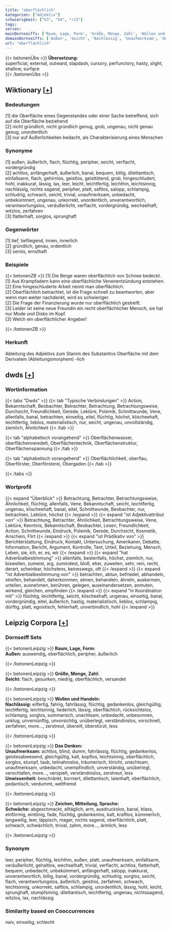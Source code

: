 ```yaml
---
title: "oberflächlich"
kategorien: ["Adjektiv"]
schwierigkeit: ["k3", "h4", "r13"]
tags:
series:
mainDornseiffs: ['Raum, Lage, Form', 'Größe, Menge, Zahl', 'Wollen und Handeln', 'Das Denken', 'Zeichen, Mitteilung, Sprache']
domainDornseiffs: ['Außen', 'Seicht', 'Nachlässig', 'Unaufmerksam', 'Unwissenheit', 'Schwäche']
url: "oberflächlich"
---
```


{{< betonenÜbs >}}
**Übersetzung:**  
superficial, external, outward, slapdash, cursory, perfunctory, hasty, slight, shallow, surface  
{{< /betonenÜbs >}}

## Wiktionary [[+](https://de.wiktionary.org/wiki/oberflächlich)]

### Bedeutungen
[1] die Oberfläche eines Gegenstandes oder einer Sache betreffend, sich auf die Oberfläche beziehend  
[2] nicht gründlich, nicht gründlich genug, grob, ungenau, nicht genau genug, unordentlich  
[3] nur auf Äußerlichkeiten bedacht, als Charakterisierung eines Menschen  

### Synonyme
[1] außen, äußerlich, flach, flüchtig, peripher, seicht, verflacht, vordergründig  
[2] achtlos, anfängerhaft, äußerlich, banal, bequem, billig, dilettantisch, einfallsarm, flach, gehirnlos, geistlos, geisttötend, grob, hingeschludert, hohl, inakkurat, lässig, lax, leer, leicht, leichtfertig, leichthin, leichtsinnig, nachlässig, nichts sagend, peripher, platt, saftlos, salopp, schlampig, schludrig, schwach, seicht, trivial, unaufmerksam, unbedacht, unbekümmert, ungenau, unkorrekt, unordentlich, unverantwortlich, verantwortungslos, veräußerlicht, verflacht, vordergründig, wechselhaft, witzlos, zerfahren  
[3] flatterhaft, sorglos, sprunghaft  

### Gegenwörter
[1] tief, tiefliegend, innen, innerlich  
[2] gründlich, genau, ordentlich  
[3] seriös, ernsthaft  

### Beispiele
{{< betonenZB >}}
[1] Die Berge waren oberflächlich von Schnee bedeckt.  
[1] Aus Krampfadern kann eine oberflächliche Venenentzündung entstehen.  
[2] Eine hingeschluderte Arbeit nennt man oberflächlich.  
[2] Oberflächlich betrachtet, ist die Frage schnell zu beantworten, aber wenn man weiter nachdenkt, wird es schwieriger.  
[2] Die Frage der Finanzierung wurde nur oberflächlich gestreift.  
[3] Leider ist seine neue Freundin ein recht oberflächlicher Mensch, sie hat nur Mode und Disko im Kopf.  
[3] Welch ein oberflächlicher Angeber!  

{{< /betonenZB >}}
### Herkunft
Ableitung des Adjektivs zum Stamm des Substantivs Oberfläche mit dem Derivatem (Ableitungsmorphem) -lich  



## dwds [[+](https://www.dwds.de/wb/oberflächlich)]

### Wortinformation
{{< tabs "Dwds" >}}
{{< tab "Typische Verbindungen" >}}
Action, Bekanntschaft, Beobachter, Betrachter, Betrachtung, Betrachtungsweise, Durchsicht, Freundlichkeit, Gerede, Lektüre, Polemik, Schnittwunde, Vene, allenfalls, banal, betrachten, einseitig, eitel, flüchtig, höchst, klischeehaft, leichtfertig, lieblos, materialistisch, nur, seicht, ungenau, unvollständig, ziemlich, Ähnlichkeit
{{< /tab >}}

{{< tab "alphabetisch vorangehend" >}}
Oberflächenwasser, oberflächenveredelt, Oberflächentechnik, Oberflächenstruktur, Oberflächenspannung
{{< /tab >}}

{{< tab "alphabetisch vorangehend" >}}
Oberflächlichkeit, oberflau, Oberförster, Oberförsterei, Obergaden
{{< /tab >}}

{{< /tabs >}}

### Wortprofil
{{< expand "Überblick" >}} Betrachtung, Betrachter, Betrachtungsweise, Ähnlichkeit, flüchtig, allenfalls, Vene, Bekanntschaft, seicht, leichtfertig, ungenau, klischeehaft, banal, eitel, Schnittwunde, Beobachter, nur, betrachten, Lektüre, höchst {{< /expand >}}
{{< expand "ist Adjektivattribut von" >}} Betrachtung, Betrachter, Ähnlichkeit, Betrachtungsweise, Vene, Lektüre, Kenntnis, Bekanntschaft, Beobachter, Lesen, Freundlichkeit, Action, Schnittwunde, Eindruck, Polemik, Gerede, Durchsicht, Kosmetik, Anschein, Flirt {{< /expand >}}
{{< expand "ist Prädikativ von" >}} Berichterstattung, Eindruck, Kontakt, Untersuchung, Amerikaner, Debatte, Information, Bericht, Argument, Kontrolle, Text, Urteil, Beziehung, Mensch, Leben, sie, ich, er, es, wir {{< /expand >}}
{{< expand "hat Adverbialbestimmung" >}} allenfalls, bestenfalls, höchst, ziemlich, nur, bisweilen, zumeist, arg, zumindest, bloß, eher, zuweilen, sehr, rein, recht, derart, scheinbar, höchstens, keineswegs, oft {{< /expand >}}
{{< expand "ist Adverbialbestimmung von" >}} betrachten, abtun, befriedet, abhandeln, streifen, behandelt, daherkommen, atmen, behandeln, ähneln, auskennen, urteilen, ausnehmen, berühren, gelegen, auseinandersetzen, anmuten, wirkend, gleichen, empfinden {{< /expand >}}
{{< expand "in Koordination mit" >}} flüchtig, leichtfertig, seicht, klischeehaft, ungenau, einseitig, banal, vordergründig, eitel, äußerlich, hastig, materialistisch, lieblos, schlampig, dürftig, platt, egoistisch, fehlerhaft, unverbindlich, hohl {{< /expand >}}

## Leipzig Corpora [[+](https://corpora.uni-leipzig.de/en/res?word=oberflächlich&corpusId=deu_newscrawl-public_2018)]

### Dornseiff Sets
{{< betonenLeipzig >}}
**Raum, Lage, Form:**  
**Außen:** auswendig, oberflächlich, peripher, äußerlich  

{{< /betonenLeipzig >}}


{{< betonenLeipzig >}}
**Größe, Menge, Zahl:**  
**Seicht:** flach, gesunken, niedrig, oberflächlich, versandet  

{{< /betonenLeipzig >}}


{{< betonenLeipzig >}}
**Wollen und Handeln:**  
**Nachlässig:** eilfertig, fahrig, fahrlässig, flüchtig, gedankenlos, gleichgültig, leichtfertig, leichtsinnig, liederlich, lässig, oberflächlich, rücksichtslos, schlampig, sorglos, summarisch, unachtsam, unbedacht, unbesonnen, unklug, unvernünftig, unvorsichtig, unüberlegt, verständnislos, vorschnell, zerfahren, more..., zerstreut, übereilt, überstürzt, less  

{{< /betonenLeipzig >}}


{{< betonenLeipzig >}}
**Das Denken:**  
**Unaufmerksam:** achtlos, blind, dumm, fahrlässig, flüchtig, gedankenlos, geistesabwesend, gleichgültig, kalt, kopflos, leichtsinnig, oberflächlich, sorglos, stumpf, taub, teilnahmslos, träumerisch, töricht, unachtsam, unaufmerksam, unbedacht, unempfindlich, unverständig, unüberlegt, verschlafen, more..., verspielt, verständnislos, zerstreut, less  
**Unwissenheit:** beschränkt, borniert, dilettantisch, laienhaft, oberflächlich, pedantisch, verdummt, weltfremd  

{{< /betonenLeipzig >}}


{{< betonenLeipzig >}}
**Zeichen, Mitteilung, Sprache:**  
**Schwäche:** abgeschmackt, alltäglich, arm, ausdruckslos, banal, blass, einförmig, eintönig, fade, flüchtig, gedankenlos, kalt, kraftlos, kümmerlich, langweilig, leer, läppisch, mager, nichts sagend, oberflächlich, platt, schwach, schwächlich, trivial, zahm, more..., ärmlich, less  

{{< /betonenLeipzig >}}

### Synonym
leer, peripher, flüchtig, leichthin, außen, platt, unaufmerksam, einfallsarm, veräußerlicht, gehaltlos, wechselhaft, trivial, verflacht, achtlos, flatterhaft, bequem, unbedacht, unbekümmert, anfängerhaft, salopp, inakkurat, unverantwortlich, billig, banal, vordergründig, schludrig, sorglos, seicht, flach, verantwortungslos, äußerlich, geistlos, zerfahren, schwach, leichtsinnig, unkorrekt, saftlos, schlampig, unordentlich, lässig, hohl, leicht, sprunghaft, stumpfsinnig, dilettantisch, leichtfertig, ungenau, nichtssagend, witzlos, lax, nachlässig


### Similarity based on Cooccurrences
naiv, einseitig, schlecht

